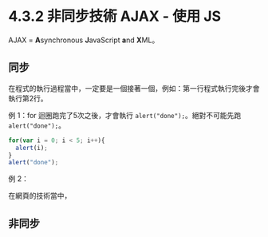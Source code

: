 # 4.3.2 非同步技術 AJAX - 使用 JS

AJAX = **A**synchronous **J**avaScript **a**nd **X**ML。

## 同步

在程式的執行過程當中，一定要是一個接著一個，例如：第一行程式執行完後才會執行第2行。

例 1：for 迴圈跑完了5次之後，才會執行 `alert("done");`。絕對不可能先跑 `alert("done");`。

```js
for(var i = 0; i < 5; i++){
  alert(i);
}
alert("done");
```

例 2：

在網頁的技術當中，

## 非同步



